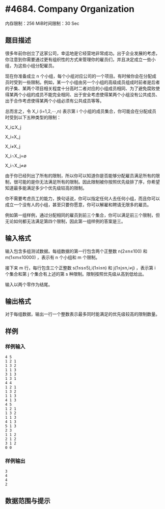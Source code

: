 # #4684. Company Organization

内存限制：256 MiB时间限制：30 Sec

## 题目描述

很多年前你创立了这家公司，幸运地是它经营地非常成功。出于企业发展的考虑，你注意到你需要通过更有组织性的方式来管理你的雇员们，并且决定成立一些小组，为这些小组分配雇员。

现在你准备成立 n 个小组，每个小组对应公司的一个项目。有时候你会在分配成员时受到一些限制。例如，某一个小组由另一个小组的高级成员组成时前者是后者的子集、某两个项目相关程度十分高时二者对应的小组成员相同、为了避免腐败使得某两个小组的成员不能完全相同、出于安全考虑使得某两个小组没有公共成员、出于合作考虑使得某两个小组必须有公共成员等等。

总而言之，令 X_i (i=1,2,⋯,n)  表示第 i 个小组的成员集合，你可能会在分配成员时受到以下五种类型的限制：

X_i&sube;X_j

X_i=X_j

X_i&ne;X_j

X_i&cap;X_j=&empty;

X_i&cap;X_j&ne;&empty;

由于你已经列出了所有的限制，所以你可以知道你是否能够分配雇员满足所有的限制，很可能的是你无法满足所有的限制。因此限制被你按照优先级排了序，你希望知道最多能满足多少个优先级较高的限制。

你不需要考虑员工的能力，换句话说，你可以指定任何人去任何小组，而且你可以成立一个没有人的小组，甚至只要你愿意，你可以解雇和聘请无限多的雇员。

例如第一组样例，通过分配相同的雇员到前三个集合，你可以满足前三个限制，但无论如何都无法满足第四个限制，因此第一组样例的答案是三。

## 输入格式

输入包含多组测试数据。每组数据的第一行包含两个正整数 n(2&le;n&le;100)  和 m(1&le;m&le;10000)  ，表示有 n 个小组和 m 个限制。

接下来 m 行，每行包含三个正整数 s(1&le;s&le;5),i(1&le;i&le;n)  和 j(1&le;j&le;n,i&ne;j)  ，表示第 i 个集合和第 j 个集合有上述的第 s 种限制。限制按照优先级从高到低给出。

输入以两个零作为结尾。

## 输出格式

对于每组数据，输出一行一个整数表示最多同时能满足的优先级较高的限制数量。

## 样例

### 样例输入

    
    4 5
    1 2 1
    1 3 2
    1 1 3
    3 1 3
    1 3 1
    4 4
    1 2 1
    1 3 2
    1 1 3
    4 1 3
    4 5
    1 2 1
    1 3 2
    1 1 3
    4 1 3
    5 1 3
    2 3
    1 1 2
    2 1 2
    3 1 2
    0 0 
    

### 样例输出

    
    3
    4
    4
    2 
    

## 数据范围与提示
